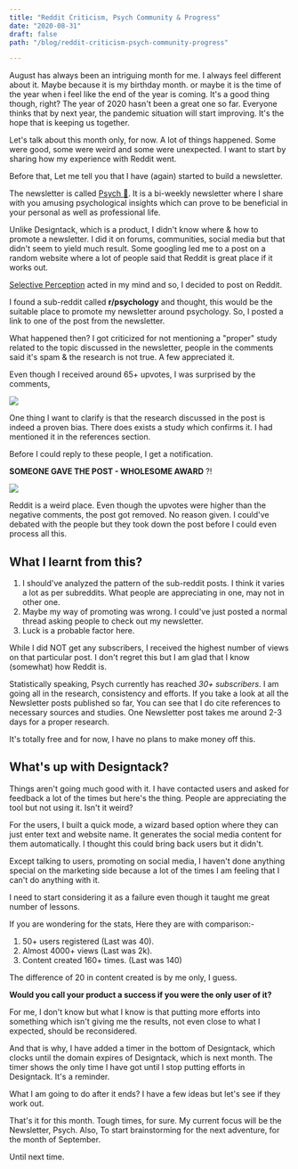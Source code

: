 ```yaml
---
title: "Reddit Criticism, Psych Community & Progress"
date: "2020-08-31"
draft: false
path: "/blog/reddit-criticism-psych-community-progress"

---
```


August has always been an intriguing month for me. I always feel different about it. Maybe because it is my birthday month. or maybe it is the time of the year when i feel like the end of the year is coming. It's a good thing though, right? The year of 2020 hasn't been a great one so far. Everyone thinks that by next year, the pandemic situation will start improving. It's the hope that is keeping us together.

Let's talk about this month only, for now. A lot of things happened. Some were good, some were weird and some were unexpected. I want to start by sharing how my experience with Reddit went.

Before that, Let me tell you that I have (again) started to build a newsletter. 

The newsletter is called [Psych 🧠](https://psych.substack.com/welcome). It is a bi-weekly newsletter where I share with you amusing psychological insights which can prove to be beneficial in your personal as well as professional life. 

Unlike Designtack, which is a product, I didn't know where & how to promote a newsletter. I did it on forums, communities, social media but that didn't seem to yield much result. Some googling led me to a post on a random website where a lot of people said that Reddit is great place if it works out. 

[Selective Perception](https://psych.substack.com/p/selective-perception-) acted in my mind and so,  I decided to post on Reddit.

I found a sub-reddit called **r/psychology** and thought, this would be the suitable place to promote my newsletter around psychology. So, I posted a link to one of the post from the newsletter.

What happened then? I got criticized for not mentioning a "proper" study related to the topic discussed in the newsletter, people in the comments said it's spam & the research is not true. A few appreciated it. 

Even though I received around 65+ upvotes, I was surprised by the comments,

![](https://i.imgur.com/qVMrobu.png)

One thing I want to clarify is that the research discussed in the post is indeed a proven bias. There does exists a study which confirms it. I had mentioned it in the references section. 

Before I could reply to these people, I get a notification.

**SOMEONE GAVE THE POST - WHOLESOME AWARD** ?!

![](https://i.imgur.com/5kbVxRe.png)

Reddit is a weird place. Even though the upvotes were higher than the negative comments, the post got removed. No reason given. I could've debated with the people but they took down the post before I could even process all this.

## What I learnt from this?

1. I should've analyzed the pattern of the sub-reddit posts. I think it varies a lot as per subreddits. What people are appreciating in one, may not in other one.
2. Maybe my way of promoting was wrong. I could've just posted a normal thread asking people to check out my newsletter. 
3. Luck is a probable factor here.

While I did NOT get any subscribers, I received the highest number of views on that particular post. I don't regret this but I am glad that I know (somewhat) how Reddit is.

Statistically speaking, Psych currently has reached *30+ subscribers*. I am going all in the research, consistency and efforts. If you take a look at all the Newsletter posts published so far, You can see that I do cite references to necessary sources and studies. One Newsletter post takes me around 2-3 days for a proper research.

It's totally free and for now, I have no plans to make money off this. 

## What's up with Designtack?

Things aren't going much good with it. I have contacted users and asked for feedback a lot of the times but here's the thing. People are appreciating the tool but not using it. Isn't it weird? 

For the users, I built a quick mode, a wizard based option where they can just enter text and website name. It generates the social media content for them automatically. I thought this could bring back users but it didn't.

Except talking to users, promoting on social media, I haven't done anything special on the marketing side because a lot of the times I am feeling that I can't do anything with it. 

I need to start considering it as a failure even though it taught me great number of lessons. 

If you are wondering for the stats, Here they are with comparison:-

1. 50+ users registered (Last was 40).
2. Almost 4000+ views (Last was 2k).
3. Content created 160+ times. (Last was 140)

The difference of 20 in content created is by me only, I guess.  

**Would you call your product a success if you were the only user of it?**

For me, I don't know but what I know is that putting more efforts into something which isn't giving me the results, not even close to what I expected, should be reconsidered. 

And that is why, I have added a timer in the bottom of Designtack, which clocks until the domain expires of Designtack, which is next month. The timer shows the only time I have got until I stop putting efforts in Designtack. It's a reminder. 

What I am going to do after it ends? I have a few ideas but let's see if they work out.

That's it for this month. Tough times, for sure. My current focus will be the Newsletter, Psych. Also, To start brainstorming for the next adventure, for the month of September. 

Until next time.